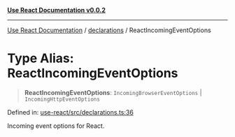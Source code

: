 [**Use React Documentation v0.0.2**](../../README.md)

***

[Use React Documentation](../../modules.md) / [declarations](../README.md) / ReactIncomingEventOptions

# Type Alias: ReactIncomingEventOptions

> **ReactIncomingEventOptions**: `IncomingBrowserEventOptions` \| `IncomingHttpEventOptions`

Defined in: [use-react/src/declarations.ts:36](https://github.com/stonemjs/use-react/blob/0635de04acc6b3a5c28dcf07d1e12a39a8b5e0b9/src/declarations.ts#L36)

Incoming event options for React.
